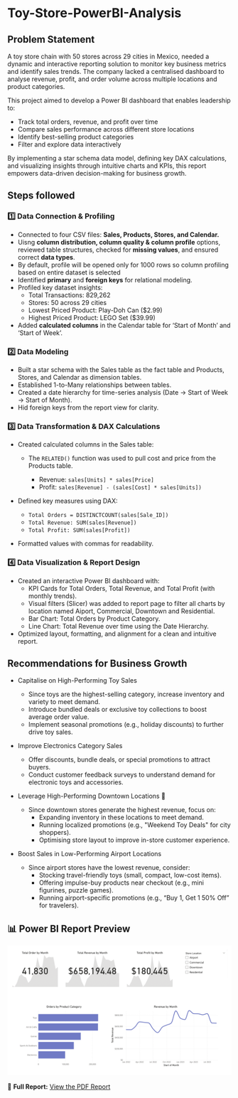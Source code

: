 # Toy-Store-PowerBI-Analysis

## Problem Statement

A toy store chain with 50 stores across 29 cities in Mexico, needed a dynamic and interactive reporting solution to monitor key business metrics and identify sales trends. The company lacked a centralised dashboard to analyse revenue, profit, and order volume across multiple locations and product categories.

This project aimed to develop a Power BI dashboard that enables leadership to:
- Track total orders, revenue, and profit over time
- Compare sales performance across different store locations
- Identify best-selling product categories
- Filter and explore data interactively

By implementing a star schema data model, defining key DAX calculations, and visualizing insights through intuitive charts and KPIs, this report empowers data-driven decision-making for business growth.


## Steps followed 

### 1️⃣ Data Connection & Profiling  
- Connected to four CSV files: **Sales, Products, Stores, and Calendar.**
- Uisng **column distribution, column quality & column profile** options, reviewed table structures, checked for **missing values**, and ensured correct **data types**.
- By default, profile will be opened only for 1000 rows so   column profiling based on entire dataset is selected
- Identified **primary** and **foreign keys** for relational modeling.
- Profiled key dataset insights:
    - Total Transactions: 829,262
    - Stores: 50 across 29 cities
    - Lowest Priced Product: Play-Doh Can ($2.99)
    - Highest Priced Product: LEGO Set ($39.99)
- Added **calculated columns**  in the Calendar table for ‘Start of Month’ and ‘Start of Week’.

### 2️⃣ Data Modeling  

- Built a star schema with the Sales table as the fact table and Products, Stores, and Calendar as dimension tables.
- Established 1-to-Many relationships between tables.
- Created a date hierarchy for time-series analysis (Date → Start of Week → Start of Month).
- Hid foreign keys from the report view for clarity.

### 3️⃣ Data Transformation & DAX Calculations

- Created calculated columns in the Sales table:
    - The `RELATED()` function was used to pull cost and price from the Products table.

         - Revenue: `sales[Units] * sales[Price]`
        - Profit: `sales[Revenue] - (sales[Cost] * sales[Units])`
- Defined key measures using DAX:
    - `Total Orders = DISTINCTCOUNT(sales[Sale_ID])`
    - `Total Revenue: SUM(sales[Revenue])`
    - `Total Profit: SUM(sales[Profit])`

- Formatted values with commas for readability.

### 4️⃣ Data Visualization & Report Design  

- Created an interactive Power BI dashboard with:
    -  KPI Cards for Total Orders, Total Revenue, and Total Profit (with monthly trends).
    - Visual filters (Slicer) was added to report page to filter all charts by location named Aiport, Commercial, Downtown and Residential.
    - Bar Chart: Total Orders by Product Category.
    - Line Chart: Total Revenue over time using the Date    Hierarchy.
- Optimized layout, formatting, and alignment for a clean and intuitive report.

## Recommendations for Business Growth

- Capitalise on High-Performing Toy Sales
     - Since toys are the highest-selling category, increase inventory and variety to meet demand.
    - Introduce bundled deals or exclusive toy collections to boost average order value.
    - Implement seasonal promotions (e.g., holiday discounts) to further drive toy sales.

-  Improve Electronics Category Sales
    - Offer discounts, bundle deals, or special promotions to attract buyers.
    - Conduct customer feedback surveys to understand demand for electronic toys and accessories.

- Leverage High-Performing Downtown Locations 📍 
    - Since downtown stores generate the highest revenue, focus on:
        - Expanding inventory in these locations to meet demand.
        - Running localized promotions (e.g., "Weekend Toy Deals" for city shoppers).
        - Optimising store layout to improve in-store customer experience.

- Boost Sales in Low-Performing Airport Locations
    - Since airport stores have the lowest revenue, consider:
        - Stocking travel-friendly toys (small, compact, low-cost items).
       - Offering impulse-buy products near checkout (e.g., mini figurines, puzzle games).
        - Running airport-specific promotions (e.g., “Buy 1, Get 1 50% Off” for travelers).
     
## 📊 Power BI Report Preview  

![Power BI Dashboard Preview](https://github.com/folakeobalakun/Toy-Store-PowerBI-Analysis/blob/main/Toy%20store%20Project-1.png)  

📄 **Full Report:** [View the PDF Report](https://github.com/folakeobalakun/Toy-Store-PowerBI-Analysis/blob/main/Toy%20store%20Project.pdf)
